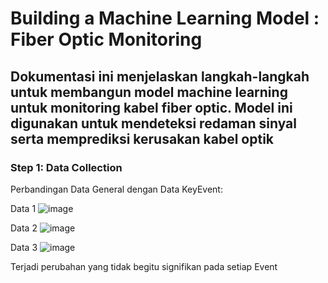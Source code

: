 # Building a Machine Learning Model : Fiber Optic Monitoring
## Dokumentasi ini menjelaskan langkah-langkah untuk membangun model machine learning untuk monitoring kabel fiber optic. Model ini digunakan untuk mendeteksi redaman sinyal serta memprediksi kerusakan kabel optik

### Step 1: Data Collection

Perbandingan Data General dengan Data KeyEvent:

Data 1
![image](https://github.com/user-attachments/assets/93d66e6f-278d-4cb3-9f46-4362e7f3fe8f)

Data 2
![image](https://github.com/user-attachments/assets/c9cbfd32-3026-4666-a7e6-ab5118157617)

Data 3
![image](https://github.com/user-attachments/assets/8b11dd0c-1e10-4b30-b721-40dd1cfe9789)

Terjadi perubahan yang tidak begitu signifikan pada setiap Event
